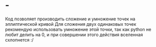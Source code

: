 # -
Код позволяет производить сложение и умножение точек на эллиптической кривой
Для сложения двух одинаковых точек рекомендую использовать умножение этой точки, так как python не любит делить на 0, и при совершении этого действия вселенная схлопнется :/

